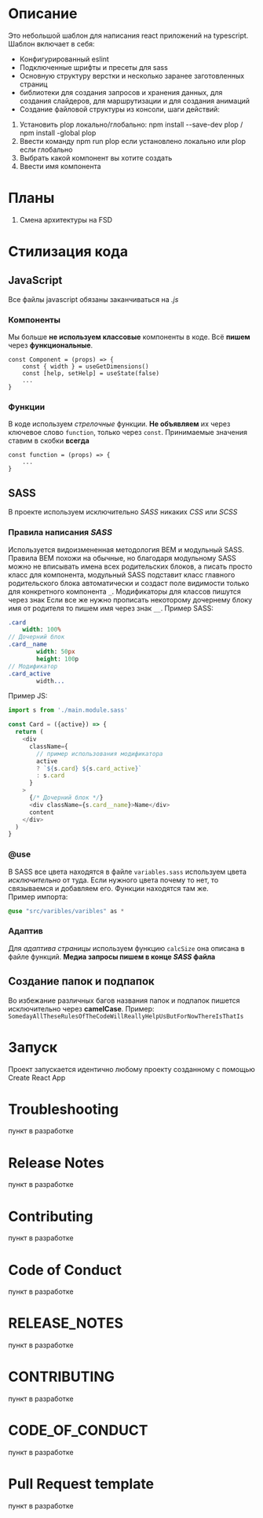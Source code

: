 # Описание
Это небольшой шаблон для написания react приложений на typescript.
Шаблон включает в себя:
+ Конфигурированный eslint
+ Подключенные шрифты и пресеты для sass
+ Основную структуру верстки и несколько заранее заготовленных страниц
+ библиотеки для создания запросов и хранения данных, для создания слайдеров, для маршрутизации и для создания анимаций
+ Создание файловой структуры из консоли, шаги действий:
 1. Установить plop локально/глобально: 
 npm install --save-dev plop / npm install -global plop
 2. Ввести команду npm run plop если установлено локально или plop если глобально
 3. Выбрать какой компонент вы хотите создать
 4. Ввести имя компонента

# Планы
1. Смена архитектуры на FSD

# Стилизация кода 

## JavaScript
Все файлы javascript обязаны заканчиваться на *.js*

### Компоненты
Мы больше **не используем классовые** компоненты в коде. Всё **пишем** через **функциональные**.

```
const Component = (props) => {
    const { width } = useGetDimensions()
    const [help, setHelp] = useState(false)
    ...
}
```

### Функции
В коде используем *стрелочные* функции. **Не объявляем** их через ключевое слово `function`, только через `const`. Принимаемые значения ставим в скобки **всегда**
```
const function = (props) => {
    ...
}
```


## SASS
В проекте используем исключительно *SASS* никаких *CSS* или *SCSS*

### Правила написания *SASS*
Используется видоизмененная методология BEM и модульный SASS. Правила BEM похожи на обычные, но благодаря модульному SASS можно не вписывать имена всех родительских блоков, а писать просто класс для компонента, модульный SASS подставит класс главного родительского блока автоматически и создаст поле видимости только для конкретного компонента `_`. Модификаторы для классов пишутся через знак Если все же нужно прописать некоторому дочернему блоку имя от родителя то пишем имя через знак `__`.
Пример SASS:
```sass
.card
    width: 100%
// Дочерний блок
.card__name
        width: 50px
        height: 100p
// Модификатор
.card_active
        width...
```
Пример JS:
```javascript
import s from './main.module.sass'

const Card = ({active}) => {
  return (
    <div 
      className={
        // пример использования модификатора
        active 
        ? `${s.card} ${s.card_active}`
        : s.card
      }
    >
      {/* Дочерний блок */}
      <div className={s.card__name}>Name</div>
      content
    </div>
  )
}
```

### @use

В SASS все цвета находятся в файле `variables.sass` используем цвета *исключительно* от туда. Если нужного цвета почему то нет, то связываемся и добавляем его. Функции находятся там же.   
Пример импорта:
```sass
@use "src/varibles/varibles" as *
```

### Адаптив

Для *адаптива страницы* используем функцию `calcSize` она описана в файле функций.
**Медиа запросы пишем в конце *SASS* файла**

## Создание папок и подпапок
Во избежание различных багов названия папок и подпапок пишется исключительно через **camelCase**. Пример:
`SomedayAllTheseRulesOfTheCodeWillReallyHelpUsButForNowThereIsThatIs`

# Запуск
Проект запускается идентично любому проекту созданному с помощью Create React App

# Troubleshooting
пункт в разработке
# Release Notes
пункт в разработке
# Contributing
пункт в разработке
# Code of Conduct
пункт в разработке
# RELEASE_NOTES
пункт в разработке
# CONTRIBUTING
пункт в разработке
# CODE_OF_CONDUCT
пункт в разработке
# Pull Request template
пункт в разработке
